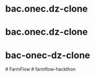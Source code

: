 # bac.onec.dz-clone
# bac.onec.dz-clone
# bac-onec-dz-clone
#   F a r m F l o w  
 #   f a r m f l o w - h a c k t h o n  
 
